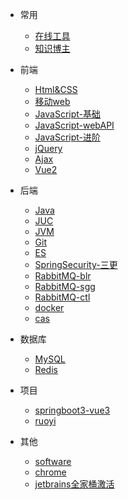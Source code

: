 - 常用

  - [在线工具](doc/tools.md)
  - [知识博主](/doc/nav.md)
  
- 前端

  - [Html&CSS](doc/html&css.md)
  - [移动web](doc/移动web.md)
  - [JavaScript-基础](doc/JavaScript-基础.md)
  - [JavaScript-webAPI](doc/JavaScript-webAPI.md)
  - [JavaScript-进阶](doc/JavaScript-进阶.md)
  - [jQuery](doc/jQuery.md)
  - [Ajax](doc/Ajax.md)
  - [Vue2](doc/Vue2.md)

- 后端

  - [Java](doc/java.md)
  - [JUC](doc/JUC.md)
  - [JVM](doc/JVM/JVM.md)
  - [Git](doc/git.md)
  - [ES](doc/ES.md)
  - [SpringSecurity-三更](doc/SpringSecurity-三更.md)
  - [RabbitMQ-blr](doc/RabbitMQ-blr笔记.md)
  - [RabbitMQ-sgg](doc/RabbitMQ-sgg笔记.md)
  - [RabbitMQ-ctl](doc/RabbitMQ-ctl笔记.md)
  - [docker](doc/docker.md)
  - [cas](doc/cas.md)

- 数据库

  - [MySQL](doc/mysql.md)
  - [Redis](doc/redis.md)

- 项目

  - [springboot3-vue3](doc/springboot3-vue3/笔记.md)
  - [ruoyi](doc/ruoyi.md)

- 其他

  - [software](/doc/software.md)
  - [chrome](doc/chrome.md)
  - [jetbrains全家桶激活](/doc/jetbrains.md)
